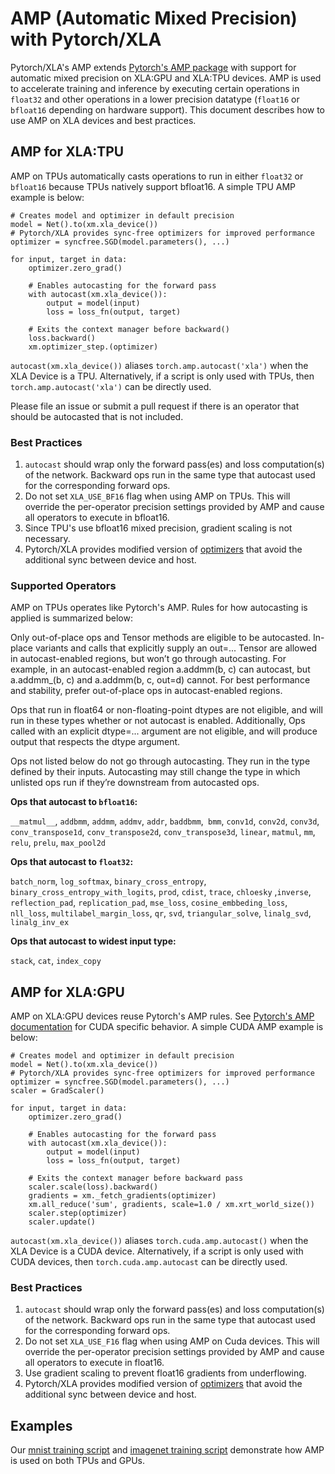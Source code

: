 # AMP (Automatic Mixed Precision) with Pytorch/XLA

Pytorch/XLA's AMP extends [Pytorch's AMP package](https://pytorch.org/docs/stable/amp.html) with support for automatic mixed precision on XLA:GPU and XLA:TPU devices. 
AMP is used to accelerate training and inference by executing certain operations in `float32` and other operations in a lower precision datatype (`float16` or `bfloat16` depending on hardware support). 
This document describes how to use AMP on XLA devices and best practices.

## AMP for XLA:TPU
AMP on TPUs automatically casts operations to run in either `float32` or `bfloat16` because TPUs natively support bfloat16. A simple TPU AMP example is below:

```
# Creates model and optimizer in default precision
model = Net().to(xm.xla_device())
# Pytorch/XLA provides sync-free optimizers for improved performance
optimizer = syncfree.SGD(model.parameters(), ...)

for input, target in data:
    optimizer.zero_grad()

    # Enables autocasting for the forward pass
    with autocast(xm.xla_device()):
        output = model(input)
        loss = loss_fn(output, target)

    # Exits the context manager before backward()
    loss.backward()
    xm.optimizer_step.(optimizer)
```
`autocast(xm.xla_device())` aliases `torch.amp.autocast('xla')` when the XLA Device is a TPU. Alternatively, if a script is only used with TPUs, then `torch.amp.autocast('xla')` can be directly used.

Please file an issue or submit a pull request if there is an operator that should be autocasted that is not included.


### Best Practices
1. `autocast` should wrap only the forward pass(es) and loss computation(s) of the network. Backward ops run in the same type that autocast used for the corresponding forward ops.
2. Do not set `XLA_USE_BF16` flag when using AMP on TPUs. This will override the per-operator precision settings provided by AMP and cause all operators to execute in bfloat16.
3. Since TPU's use bfloat16 mixed precision, gradient scaling is not necessary. 
4. Pytorch/XLA provides modified version of [optimizers](https://github.com/pytorch/xla/tree/master/torch_xla/amp/syncfree) that avoid the additional sync between device and host. 

### Supported Operators
AMP on TPUs operates like Pytorch's AMP. Rules for how autocasting is applied is summarized below:

Only out-of-place ops and Tensor methods are eligible to be autocasted. In-place variants and calls that explicitly supply an out=... Tensor are allowed in autocast-enabled regions, but won’t go through autocasting. For example, in an autocast-enabled region a.addmm(b, c) can autocast, but a.addmm_(b, c) and a.addmm(b, c, out=d) cannot. For best performance and stability, prefer out-of-place ops in autocast-enabled regions.

Ops that run in float64 or non-floating-point dtypes are not eligible, and will run in these types whether or not autocast is enabled. Additionally, Ops called with an explicit dtype=... argument are not eligible, and will produce output that respects the dtype argument.

Ops not listed below do not go through autocasting. They run in the type defined by their inputs. Autocasting may still change the type in which unlisted ops run if they’re downstream from autocasted ops.

**Ops that autocast to `bfloat16`:** 

`__matmul__`, `addbmm`, `addmm`, `addmv`, `addr`, `baddbmm`,` bmm`, `conv1d`, `conv2d`, `conv3d`, `conv_transpose1d`, `conv_transpose2d`, `conv_transpose3d`, `linear`, `matmul`, `mm`, `relu`, `prelu`, `max_pool2d`

**Ops that autocast to `float32`:**

`batch_norm`, `log_softmax`, `binary_cross_entropy`, `binary_cross_entropy_with_logits`, `prod`, `cdist`, `trace`, `chloesky` ,`inverse`, `reflection_pad`, `replication_pad`, `mse_loss`, `cosine_embbeding_loss`, `nll_loss`, `multilabel_margin_loss`, `qr`, `svd`, `triangular_solve`, `linalg_svd`, `linalg_inv_ex`

**Ops that autocast to widest input type:**

`stack`, `cat`, `index_copy`

## AMP for XLA:GPU
AMP on XLA:GPU devices reuse Pytorch's AMP rules. See [Pytorch's AMP documentation](https://pytorch.org/docs/stable/amp.html) for CUDA specific behavior. A simple CUDA AMP example is below:

```
# Creates model and optimizer in default precision
model = Net().to(xm.xla_device())
# Pytorch/XLA provides sync-free optimizers for improved performance
optimizer = syncfree.SGD(model.parameters(), ...)
scaler = GradScaler()

for input, target in data:
    optimizer.zero_grad()

    # Enables autocasting for the forward pass
    with autocast(xm.xla_device()):
        output = model(input)
        loss = loss_fn(output, target)

    # Exits the context manager before backward pass
    scaler.scale(loss).backward()
    gradients = xm._fetch_gradients(optimizer)
    xm.all_reduce('sum', gradients, scale=1.0 / xm.xrt_world_size())
    scaler.step(optimizer)
    scaler.update()
```

`autocast(xm.xla_device())` aliases `torch.cuda.amp.autocast()` when the XLA Device is a CUDA device. Alternatively, if a script is only used with CUDA devices, then `torch.cuda.amp.autocast` can be directly used.

### Best Practices
1. `autocast` should wrap only the forward pass(es) and loss computation(s) of the network. Backward ops run in the same type that autocast used for the corresponding forward ops.
2. Do not set `XLA_USE_F16` flag when using AMP on Cuda devices. This will override the per-operator precision settings provided by AMP and cause all operators to execute in float16.
3. Use gradient scaling to prevent float16 gradients from underflowing.
4. Pytorch/XLA provides modified version of [optimizers](https://github.com/pytorch/xla/tree/master/torch_xla/amp/syncfree) that avoid the additional sync between device and host.

## Examples
Our [mnist training script](https://github.com/pytorch/xla/blob/master/test/test_train_mp_mnist_amp.py) and [imagenet training script](https://github.com/pytorch/xla/blob/master/test/test_train_mp_imagenet_amp.py) demonstrate how AMP is used on both TPUs and GPUs. 

